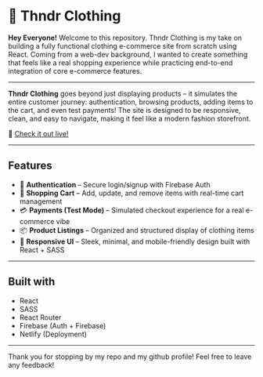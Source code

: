 # 🧵 Thndr Clothing

**Hey Everyone!** Welcome to this repository. Thndr Clothing is my take on building a fully functional clothing e-commerce site from scratch using React. Coming from a web-dev background, I wanted to create something that feels like a real shopping experience while practicing end-to-end integration of core e-commerce features.

---

**Thndr Clothing** goes beyond just displaying products – it simulates the entire customer journey: authentication, browsing products, adding items to the cart, and even test payments! The site is designed to be responsive, clean, and easy to navigate, making it feel like a modern fashion storefront.

🔗 [Check it out live!](https://thndrclothing.netlify.app/)

---

## Features

- 🔐 **Authentication** – Secure login/signup with Firebase Auth
- 🛒 **Shopping Cart** – Add, update, and remove items with real-time cart management
- 💳 **Payments (Test Mode)** – Simulated checkout experience for a real e-commerce vibe
- 📦 **Product Listings** – Organized and structured display of clothing items
- 🎨 **Responsive UI** – Sleek, minimal, and mobile-friendly design built with React + SASS

---

## Built with

- React
- SASS
- React Router
- Firebase (Auth + Firebase)
- Netlify (Deployment)

---

Thank you for stopping by my repo and my github profile! Feel free to leave any feedback!
